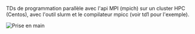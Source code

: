TDs de programmation parallèle avec l'api MPI (mpich) sur un cluster HPC (Centos), avec l'outil slurm et le compilateur mpicc (voir td1 pour l'exemple).

![Prise en main](https://github.com/0x14mth3n1ght/ProgrammationParallele_MPI-S3/tree/master/td1/td1_mpi_collective)
